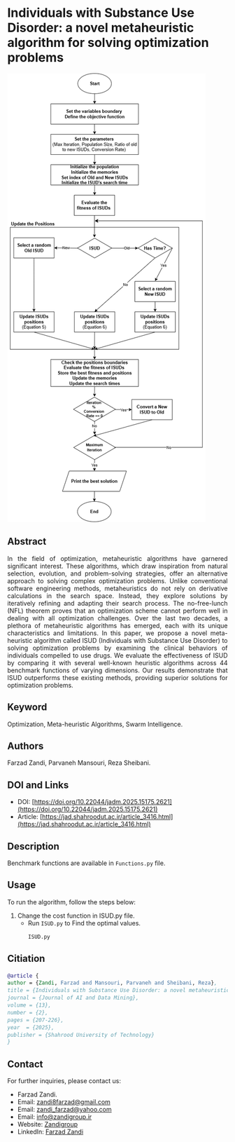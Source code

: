 # Individuals with Substance Use Disorder: a novel metaheuristic algorithm for solving optimization problems
![Graphical Abstract](https://github.com/Farzad-Zandi/ISUD/blob/main/Graphical%20Abstract.png)
## Abstract
<p align="justify">
In the field of optimization, metaheuristic algorithms have garnered significant interest. These algorithms, which draw inspiration from natural selection, evolution, and problem-solving strategies, offer an alternative approach to solving complex optimization problems. Unlike conventional software engineering methods, metaheuristics do not rely on derivative calculations in the search space. Instead, they explore solutions by iteratively refining and adapting their search process. The no-free-lunch (NFL) theorem proves that an optimization scheme cannot perform well in dealing with all optimization challenges. Over the last two decades, a plethora of metaheuristic algorithms has emerged, each with its unique characteristics and limitations. In this paper, we propose a novel meta-heuristic algorithm called ISUD (Individuals with Substance Use Disorder) to solving optimization problems by examining the clinical behaviors of individuals compelled to use drugs. We evaluate the effectiveness of ISUD by comparing it with several well-known heuristic algorithms across 44 benchmark functions of varying dimensions. Our results demonstrate that ISUD outperforms these existing methods, providing superior solutions for optimization problems.
</p>

## Keyword
Optimization, Meta-heuristic Algorithms, Swarm Intelligence.
## Authors
Farzad Zandi, Parvaneh Mansouri, Reza Sheibani.
## DOI and Links
- DOI: [https://doi.org/10.22044/jadm.2025.15175.2621](https://doi.org/10.22044/jadm.2025.15175.2621)
- Article: [https://jad.shahroodut.ac.ir/article_3416.html](https://jad.shahroodut.ac.ir/article_3416.html)
## Description
Benchmark functions are available in `Functions.py` file.
## Usage
To run the algorithm, follow the steps below:

1. Change the cost function in ISUD.py file.
   - Run `ISUD.py` to Find the optimal values.
     ```sh
     ISUD.py
     ```
## Citiation
```bibtex
@article {
author = {Zandi, Farzad and Mansouri, Parvaneh and Sheibani, Reza},
title = {Individuals with Substance Use Disorder: a novel metaheuristic algorithm for solving optimization problems},
journal = {Journal of AI and Data Mining},
volume = {13},
number = {2},
pages = {207-226},
year  = {2025},
publisher = {Shahrood University of Technology}
}
```
## Contact
For further inquiries, please contact us:
- Farzad Zandi.
- Email: [zandi8farzad@gmail.com](zandi8farzad@gmail.com)
- Email: [zandi_farzad@yahoo.com](zandi_farzad@yahoo.com)
- Email: [info@zandigroup.ir](info@zandigroup.ir)
- Website: [Zandigroup](https://Zandigroup.ir)
- LinkedIn: [Farzad Zandi](https://www.linkedin.com/in/farzad-zandi-86a37326a/)

